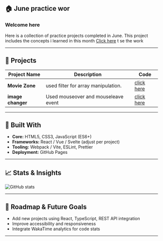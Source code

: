 ## 🏠 June practice wor

### **Welcome here**

Here is a collection of practice projects completed in June. This project includes the concepts i learned in this month
[Click here](https://code-eagl.github.io/June-Fruntend/) t se the work

---

## 📂 Projects

| Project Name       | Description                                       | Code |
|--------------------|---------------------------------------------------|------|
| **Movie Zone**     | used filter for array manipulation.              | [click here](https://github.com/Code-Eagl/June-Fruntend/tree/0614aed3e93990087cc0ffb40689881417139a0f/p1) |
| **image changer**  | Used mouseover and mouseleave event              | [click here](https://github.com/Code-Eagl/June-Fruntend/tree/0614aed3e93990087cc0ffb40689881417139a0f/p2)|

---

## 🚀 Built With

* **Core:** HTML5, CSS3, JavaScript (ES6+)
* **Frameworks:** React / Vue / Svelte (adjust per project)
* **Tooling:** Webpack / Vite, ESLint, Prettier
* **Deployment:** GitHub Pages

---

## 📈 Stats & Insights

![GitHub stats](https://github-readme-stats.vercel.app/api?username=your-username\&show_icons=true)

---

## 📝 Roadmap & Future Goals

* Add new projects using React, TypeScript, REST API integration
* Improve accessibility and responsiveness
* Integrate WakaTime analytics for code stats

---


